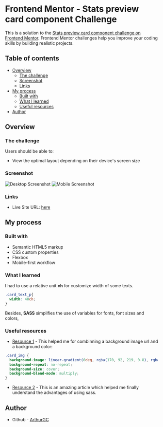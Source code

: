 # Frontend Mentor - Stats preview card component Challenge

This is a solution to the [Stats preview card component challenge on Frontend Mentor](https://www.frontendmentor.io/challenges/stats-preview-card-component-8JqbgoU62). Frontend Mentor challenges help you improve your coding skills by building realistic projects. 

## Table of contents

- [Overview](#overview)
  - [The challenge](#the-challenge)
  - [Screenshot](#screenshot)
  - [Links](#links)
- [My process](#my-process)
  - [Built with](#built-with)
  - [What I learned](#what-i-learned)
  - [Useful resources](#useful-resources)
- [Author](#author)


## Overview

### The challenge

Users should be able to:

- View the optimal layout depending on their device's screen size

### Screenshot

![Desktop Screenshot](/images/desktop_preview)
![Mobile Screenshot](/images/mobile_preview)

### Links

- Live Site URL: [here](https://arthurgc.github.io/stats-card-component/)

## My process

### Built with

- Semantic HTML5 markup
- CSS custom properties
- Flexbox
- Mobile-first workflow

### What I learned

I had to use a relative unit **ch** for customize width of some texts.

```css
.card_text_p{
  width: 40ch;
}
```
Besides, **SASS** simplifies the use of variables for fonts, font sizes and colors, 

### Useful resources

- [Resource 1](https://stackoverflow.com/questions/36679649/how-to-add-a-color-overlay-to-a-background-image/36679903) - This helped me for combinning a background image url and a background color:

```css
.card_img {
  background-image: linear-gradient(0deg, rgba(170, 92, 219, 0.8), rgba(170, 92, 219, 0.8)), url(/images/image-header-mobile.jpg);
  background-repeat: no-repeat;
  background-size: cover;
  background-blend-mode: multiply;
}
```

- [Resource 2](https://sass-lang.com/guide) - This is an amazing article which helped me finally understand the advantages of using sass.


## Author

- Github - [ArthurGC](https://github.com/ArthurGC)
